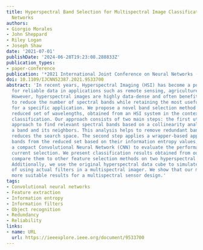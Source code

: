 ```yaml
---
title: Hyperspectral Band Selection for Multispectral Image Classification with Convolutional
  Networks
authors:
- Giorgio Morales
- John Sheppard
- Riley Logan
- Joseph Shaw
date: '2021-07-01'
publishDate: '2024-06-28T19:23:08.288833Z'
publication_types:
- paper-conference
publication: '*2021 International Joint Conference on Neural Networks (IJCNN)*'
doi: 10.1109/IJCNN52387.2021.9533700
abstract: 'In recent years, Hyperspectral Imaging (HSI) has become a powerful source
  for reliable data in applications such as remote sensing, agriculture, and biomedicine.
  However, hyperspectral images are highly data-dense and often benefit from methods
  to reduce the number of spectral bands while retaining the most useful information
  for a specific application. We propose a novel band selection method to select a
  reduced set of wavelengths, obtained from an HSI system in the context of image
  classification. Our approach consists of two main steps: the first utilizes a filter-based
  approach to find relevant spectral bands based on a collinearity analysis between
  a band and its neighbors. This analysis helps to remove redundant bands and dramatically
  reduces the search space. The second step applies a wrapper-based approach to select
  bands from the reduced set based on their information entropy values, and trains
  a compact Convolutional Neural Network (CNN) to evaluate the performance of the
  current selection. We present classification results obtained from our method and
  compare them to other feature selection methods on two hyperspectral image datasets.
  Additionally, we use the original hyperspectral data cube to simulate the process
  of using actual filters in a multispectral imager. We show that our method produces
  more suitable results for a multispectral sensor design.'
tags:
- Convolutional neural networks
- Feature extraction
- Information entropy
- Information filters
- Object recognition
- Redundancy
- Reliability
links:
- name: URL
  url: https://ieeexplore.ieee.org/document/9533700
---
```

